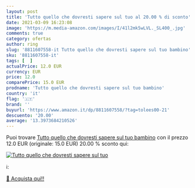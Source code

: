 ```yaml
---
layout: post
title: 'Tutto quello che dovresti sapere sul tuo al 20.00 % di sconto'
date: 2021-03-09 16:23:08
image: 'https://m.media-amazon.com/images/I/41l2mk5wLVL._SL400_.jpg'
comments: true
category: ofertas
author: ring
slug: '8811607558-it Tutto quello che dovresti sapere sul tuo bambino'
sku: '8811607558-it'
tags: [  ]
actualPrice: 12.0 EUR
currency: EUR
price: 12.0
comparePrice: 15.0 EUR
prodname: 'Tutto quello che dovresti sapere sul tuo bambino'
country: 'it'
flag: '🇮🇹'
brand: ''
buyurl: 'https://www.amazon.it/dp/8811607558/?tag=tolees00-21'
descuento: '20.00'
average: '13.3973684210526'
---
```


Puoi trovare [Tutto quello che dovresti sapere sul tuo bambino](https://www.amazon.it/dp/8811607558/?tag=tolees00-21) con il prezzo 12.0 EUR (originale: 15.0 EUR) 20.00 % sconto qui:

[![Tutto quello che dovresti sapere sul tuo](https://m.media-amazon.com/images/I/41l2mk5wLVL._SL400_.jpg)](https://www.amazon.it/dp/8811607558/?tag=tolees00-21)

ℹ️:


[🛒 Acquista qui!!](https://www.amazon.it/dp/8811607558/?tag=tolees00-21)
